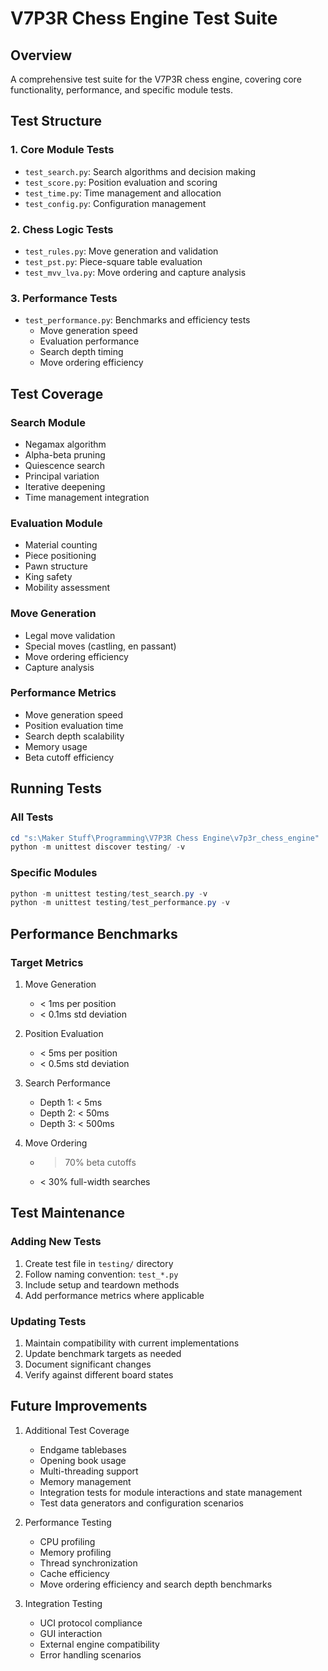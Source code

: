 # V7P3R Chess Engine Test Suite

## Overview
A comprehensive test suite for the V7P3R chess engine, covering core functionality, performance, and specific module tests.

## Test Structure

### 1. Core Module Tests
- `test_search.py`: Search algorithms and decision making
- `test_score.py`: Position evaluation and scoring
- `test_time.py`: Time management and allocation
- `test_config.py`: Configuration management

### 2. Chess Logic Tests
- `test_rules.py`: Move generation and validation
- `test_pst.py`: Piece-square table evaluation
- `test_mvv_lva.py`: Move ordering and capture analysis

### 3. Performance Tests
- `test_performance.py`: Benchmarks and efficiency tests
  - Move generation speed
  - Evaluation performance
  - Search depth timing
  - Move ordering efficiency

## Test Coverage

### Search Module
- Negamax algorithm
- Alpha-beta pruning
- Quiescence search
- Principal variation
- Iterative deepening
- Time management integration

### Evaluation Module
- Material counting
- Piece positioning
- Pawn structure
- King safety
- Mobility assessment

### Move Generation
- Legal move validation
- Special moves (castling, en passant)
- Move ordering efficiency
- Capture analysis

### Performance Metrics
- Move generation speed
- Position evaluation time
- Search depth scalability
- Memory usage
- Beta cutoff efficiency

## Running Tests

### All Tests
```powershell
cd "s:\Maker Stuff\Programming\V7P3R Chess Engine\v7p3r_chess_engine"
python -m unittest discover testing/ -v
```

### Specific Modules
```powershell
python -m unittest testing/test_search.py -v
python -m unittest testing/test_performance.py -v
```

## Performance Benchmarks

### Target Metrics
1. Move Generation
   - < 1ms per position
   - < 0.1ms std deviation

2. Position Evaluation
   - < 5ms per position
   - < 0.5ms std deviation

3. Search Performance
   - Depth 1: < 5ms
   - Depth 2: < 50ms
   - Depth 3: < 500ms

4. Move Ordering
   - > 70% beta cutoffs
   - < 30% full-width searches

## Test Maintenance

### Adding New Tests
1. Create test file in `testing/` directory
2. Follow naming convention: `test_*.py`
3. Include setup and teardown methods
4. Add performance metrics where applicable

### Updating Tests
1. Maintain compatibility with current implementations
2. Update benchmark targets as needed
3. Document significant changes
4. Verify against different board states

## Future Improvements

1. Additional Test Coverage
   - Endgame tablebases
   - Opening book usage
   - Multi-threading support
   - Memory management
   - Integration tests for module interactions and state management
   - Test data generators and configuration scenarios

2. Performance Testing
   - CPU profiling
   - Memory profiling
   - Thread synchronization
   - Cache efficiency
   - Move ordering efficiency and search depth benchmarks

3. Integration Testing
   - UCI protocol compliance
   - GUI interaction
   - External engine compatibility
   - Error handling scenarios
